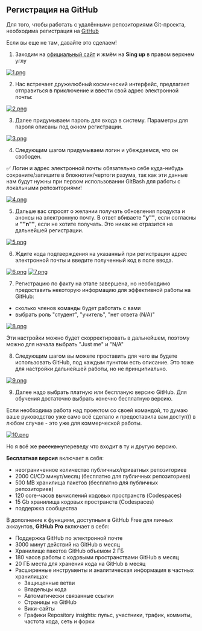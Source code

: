 ## Регистрация на GitHub
Для того, чтобы работать с удалёнными репозиториями Git-проекта, необходима регистрация на [GitHub](https://github.com/)

Если вы еще не там, давайте это сделаем!

1. Заходим на [официальный сайт](https://github.com/) и жмём на **Sing up** в правом верхнем углу

[![1.png](https://i.postimg.cc/pXkTcZrp/1.png)](https://postimg.cc/mtzBt7Qs)

2. Нас встречает дружелюбный космический интерфейс, предлагает отправиться в приключение и ввести свой адрес электронной почты:

[![2.png](https://i.postimg.cc/zDs6ZZLQ/2.png)](https://postimg.cc/vDv3fKt7)

3. Далее придумываем пароль для входа в систему. Параметры для пароля описаны под окном регистрации.

[![3.png](https://i.postimg.cc/rwVL3X3k/3.png)](https://postimg.cc/JG2gHgR6)

4. Следующим шагом придумываем логин и убеждаемся, что он свободен.

✅ Логин и адрес электронной почты обязательно себе куда-нибудь сохраните/запишите в блокнотик/чертоги разума, так как
эти данные нам будут нужны при первом использовании GitBash для работы с локальными репозиториями!

[![4.png](https://i.postimg.cc/D0Sc8ZST/4.png)](https://postimg.cc/m1G9nT3X)

5. Дальше вас спросят о желании получать обновления продукта и анонсы на электронную почту. В ответ вбиваете **"y""**, если согласны
и **""n""**, если не хотите получать. Это никак не отразится на дальнейшей регистрации.

[![5.png](https://i.postimg.cc/cCcTpjtK/5.png)](https://postimg.cc/wR7hJwVH)

6. Ждите кода подтверждения на указанный при регистрации адрес электронной почты и введите полученный код в поле ввода.

[![6.png](https://i.postimg.cc/3RyJk5FG/6.png)](https://postimg.cc/njJtWW5V) [![7.png](https://i.postimg.cc/vZp0J5Sd/7.png)](https://postimg.cc/w1Q5JRpW)

7. Регистрацию по факту на этапе завершена, но необходимо предоставить некоторую информацию для эффективной работы на GitHub:
- сколько членов команды будет работать с вами
- выбрать роль "студент", "учитель", "нет ответа (N/A)"

[![8.png](https://i.postimg.cc/N0RZpQkY/8.png)](https://postimg.cc/DWyCzkNY)

Эти настройки можно будет скорректировать в дальнейшем, поэтому можно для начала выбрать "Just me" и "N/A"

8. Следующим шагом вы можете проставить для чего вы будете использовать GitHub, под каждым пунктом есть описание. Это тоже для настройки дальнейшей работы,
но не принципиально.

[![9.png](https://i.postimg.cc/23pK4JL3/9.png)](https://postimg.cc/D4g6hxgK)

9. Далее надо выбрать платную или беспланую версию GitHub.
Для обучения достаточно выбрать конечно бесплатную версию.

Если необходима работа над проектом со своей командой, то думаю ваше руководство уже само всё
сделало и предоставила вам доступ)) в любом случае - это уже для коммерческой работы.

[![10.png](https://i.postimg.cc/G9wbHXcx/10.png)](https://postimg.cc/zHjsQSHy)

Но я всё же ~~расскажу~~переведу что входит в ту и другую версию.

**Бесплатная версия** включает в себя:
- неограниченное количество публичных/приватных репозиториев
- 2000 CI/CD минут/месяц (бесплатно для публичных репозиториев)
- 500 MB хранилища пакетов (бесплатно для публичных репозиториев)
- 120 core-часов вычислений кодовых пространств (Codespaces)
- 15 Gb хранилища кодовых пространств (Codespaces)
- поддержка сообщества

В дополнение к функциям, доступным в GitHub Free для личных аккаунтов, **GitHub Pro** включает в себя:

- Поддержка GitHub по электронной почте
- 3000 минут действий на GitHub в месяц
- Хранилище пакетов GitHub объемом 2 ГБ
- 180 часов работы с кодовыми пространствами GitHub в месяц
- 20 ГБ места для хранения кода на GitHub в месяц
- Расширенные инструменты и аналитическая информация в частных хранилищах:
  - Защищенные ветви
  - Владельцы кода
  - Автоматически связанные ссылки
  - Страницы на GitHub
  - Вики-сайты
  - Графики Repository insights: пульс, участники, трафик, коммиты, частота кода, сеть и форки
